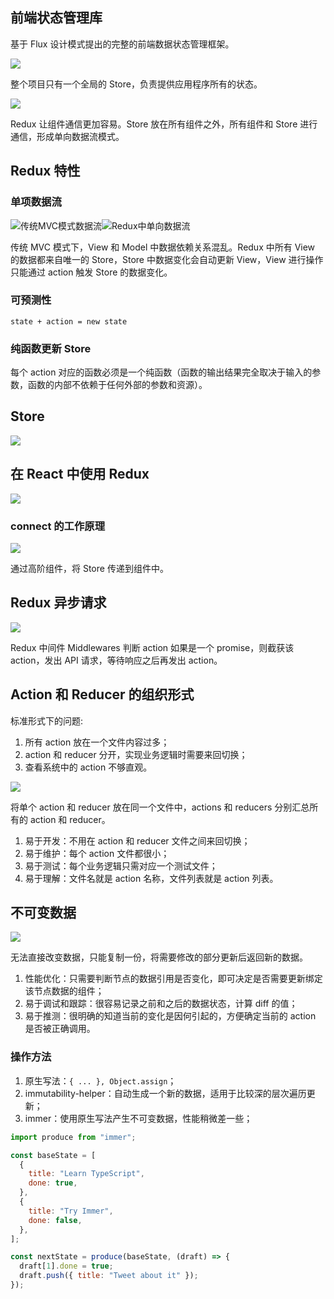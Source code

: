 ## 前端状态管理库

基于 Flux 设计模式提出的完整的前端数据状态管理框架。

![](https://blog-1252173264.cos.ap-shanghai.myqcloud.com/1650793753282-f0ebe372-19dc-4f3d-92a4-b25a1635ac0b.png)

整个项目只有一个全局的 Store，负责提供应用程序所有的状态。

![](https://blog-1252173264.cos.ap-shanghai.myqcloud.com/1650794002517-7018dc4b-60f6-433b-ae45-f32c8de01328.png)

Redux 让组件通信更加容易。Store 放在所有组件之外，所有组件和 Store 进行通信，形成单向数据流模式。

## Redux 特性

### 单项数据流

![传统MVC模式数据流](https://blog-1252173264.cos.ap-shanghai.myqcloud.com/1650794175284-c102a167-e457-481b-9de3-c81451a10475.png)![Redux中单向数据流](https://blog-1252173264.cos.ap-shanghai.myqcloud.com/1650794236548-e29b1dce-6fec-442c-9da7-9ff9cfb77703.png)

传统 MVC 模式下，View 和 Model 中数据依赖关系混乱。Redux 中所有 View 的数据都来自唯一的 Store，Store 中数据变化会自动更新 View，View 进行操作只能通过 action 触发 Store 的数据变化。

### 可预测性

`state + action = new state`

### 纯函数更新 Store

每个 action 对应的函数必须是一个纯函数（函数的输出结果完全取决于输入的参数，函数的内部不依赖于任何外部的参数和资源）。

## Store

![](https://blog-1252173264.cos.ap-shanghai.myqcloud.com/1650802270696-e3efe9fa-d916-44f4-9612-c59f5c9842ca.png)

## 在 React 中使用 Redux

![](https://blog-1252173264.cos.ap-shanghai.myqcloud.com/1650803094379-502d9e84-4244-4c24-b44a-531f7e0669d9.png)

### connect 的工作原理

![](https://blog-1252173264.cos.ap-shanghai.myqcloud.com/1650803185199-14efd12b-2f58-48fb-89d2-103597548d58.png)

通过高阶组件，将 Store 传递到组件中。

## Redux 异步请求

![](https://blog-1252173264.cos.ap-shanghai.myqcloud.com/1650885515361-66ca78b2-5888-4e1f-848f-232872f6d776.png)

Redux 中间件 Middlewares 判断 action 如果是一个 promise，则截获该 action，发出 API 请求，等待响应之后再发出 action。

## Action 和 Reducer 的组织形式

标准形式下的问题:

1. 所有 action 放在一个文件内容过多；
2. action 和 reducer 分开，实现业务逻辑时需要来回切换；
3. 查看系统中的 action 不够直观。

![](https://blog-1252173264.cos.ap-shanghai.myqcloud.com/1650887310788-8a305549-48ef-4c44-945e-7d669918525f.png)

将单个 action 和 reducer 放在同一个文件中，actions 和 reducers 分别汇总所有的 action 和 reducer。

1. 易于开发：不用在 action 和 reducer 文件之间来回切换；
2. 易于维护：每个 action 文件都很小；
3. 易于测试：每个业务逻辑只需对应一个测试文件；
4. 易于理解：文件名就是 action 名称，文件列表就是 action 列表。

## 不可变数据

![](https://blog-1252173264.cos.ap-shanghai.myqcloud.com/1650887738580-7aaf8983-919c-40dd-ab96-647e0d854c0f.png)

无法直接改变数据，只能复制一份，将需要修改的部分更新后返回新的数据。

1. 性能优化：只需要判断节点的数据引用是否变化，即可决定是否需要更新绑定该节点数据的组件；
2. 易于调试和跟踪：很容易记录之前和之后的数据状态，计算 diff 的值；
3. 易于推测：很明确的知道当前的变化是因何引起的，方便确定当前的 action 是否被正确调用。

### 操作方法

1. 原生写法：`{ ... }, Object.assign`；
2. immutability-helper：自动生成一个新的数据，适用于比较深的层次遍历更新；
3. immer：使用原生写法产生不可变数据，性能稍微差一些；

```javascript
import produce from "immer";

const baseState = [
  {
    title: "Learn TypeScript",
    done: true,
  },
  {
    title: "Try Immer",
    done: false,
  },
];

const nextState = produce(baseState, (draft) => {
  draft[1].done = true;
  draft.push({ title: "Tweet about it" });
});
```

